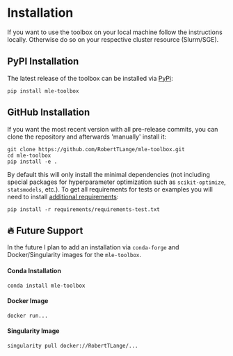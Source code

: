 # Installation

If you want to use the toolbox on your local machine follow the instructions locally. Otherwise do so on your respective cluster resource (Slurm/SGE).

## PyPI Installation

The latest release of the toolbox can be installed via [PyPi](https://pypi.org/project/mle-toolbox/):

```
pip install mle-toolbox
```

## GitHub Installation

If you want the most recent version with all pre-release commits, you can clone the repository and afterwards 'manually' install it:

```
git clone https://github.com/RobertTLange/mle-toolbox.git
cd mle-toolbox
pip install -e .
```

By default this will only install the minimal dependencies (not including special packages for hyperparameter optimization such as `scikit-optimize`, `statsmodels`, etc.). To get all requirements for tests or examples you will need to install [additional requirements](requirements/):

```
pip install -r requirements/requirements-test.txt
```

## :fire: Future Support

In the future I plan to add an installation via `conda-forge` and Docker/Singularity images for the `mle-toolbox`.

#### Conda Installation

```
conda install mle-toolbox
```

#### Docker Image

```
docker run...
```

#### Singularity Image

```
singularity pull docker://RobertTLange/...
```
